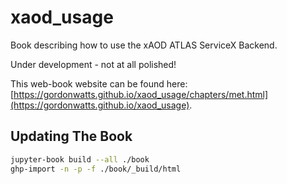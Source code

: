 # xaod_usage

 Book describing how to use the xAOD ATLAS ServiceX Backend.

 Under development - not at all polished!

This web-book website can be found here: [https://gordonwatts.github.io/xaod_usage/chapters/met.html](https://gordonwatts.github.io/xaod_usage).

## Updating The Book

```bash
jupyter-book build --all ./book
ghp-import -n -p -f ./book/_build/html
```
